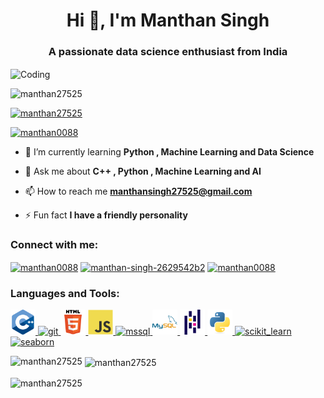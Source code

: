 <h1 align="center">Hi 👋, I'm Manthan Singh</h1>
<h3 align="center">A passionate data science enthusiast from India</h3>
<img align="center" alt="Coding" width="1000" src="https://miro.medium.com/v2/resize:fit:900/1*YCrp0Z8mAOe2IUV9XmlEDw.gif">

<p align="left"> <img src="https://komarev.com/ghpvc/?username=manthan27525&label=Profile%20views&color=0e75b6&style=flat" alt="manthan27525" /> </p>

<p align="left"> <a href="https://github.com/ryo-ma/github-profile-trophy"><img src="https://github-profile-trophy.vercel.app/?username=manthan27525" alt="manthan27525" /></a> </p>

<p align="left"> <a href="https://twitter.com/manthan0088" target="blank"><img src="https://img.shields.io/twitter/follow/manthan0088?logo=twitter&style=for-the-badge" alt="manthan0088" /></a> </p>

- 🌱 I’m currently learning **Python , Machine Learning and Data Science**

- 💬 Ask me about **C++ , Python , Machine Learning and AI**

- 📫 How to reach me **manthansingh27525@gmail.com**

- ⚡ Fun fact **I have a friendly personality**

<h3 align="left">Connect with me:</h3>
<p align="left">
<a href="https://twitter.com/manthan0088" target="blank"><img align="center" src="https://raw.githubusercontent.com/rahuldkjain/github-profile-readme-generator/master/src/images/icons/Social/twitter.svg" alt="manthan0088" height="30" width="40" /></a>
<a href="https://linkedin.com/in/manthan-singh-2629542b2" target="blank"><img align="center" src="https://raw.githubusercontent.com/rahuldkjain/github-profile-readme-generator/master/src/images/icons/Social/linked-in-alt.svg" alt="manthan-singh-2629542b2" height="30" width="40" /></a>
<a href="https://kaggle.com/manthan0088" target="blank"><img align="center" src="https://raw.githubusercontent.com/rahuldkjain/github-profile-readme-generator/master/src/images/icons/Social/kaggle.svg" alt="manthan0088" height="30" width="40" /></a>
</p>

<h3 align="left">Languages and Tools:</h3>
<p align="left"> <a href="https://www.w3schools.com/cpp/" target="_blank" rel="noreferrer"> <img src="https://raw.githubusercontent.com/devicons/devicon/master/icons/cplusplus/cplusplus-original.svg" alt="cplusplus" width="40" height="40"/> </a> <a href="https://git-scm.com/" target="_blank" rel="noreferrer"> <img src="https://www.vectorlogo.zone/logos/git-scm/git-scm-icon.svg" alt="git" width="40" height="40"/> </a> <a href="https://www.w3.org/html/" target="_blank" rel="noreferrer"> <img src="https://raw.githubusercontent.com/devicons/devicon/master/icons/html5/html5-original-wordmark.svg" alt="html5" width="40" height="40"/> </a> <a href="https://developer.mozilla.org/en-US/docs/Web/JavaScript" target="_blank" rel="noreferrer"> <img src="https://raw.githubusercontent.com/devicons/devicon/master/icons/javascript/javascript-original.svg" alt="javascript" width="40" height="40"/> </a> <a href="https://www.microsoft.com/en-us/sql-server" target="_blank" rel="noreferrer"> <img src="https://www.svgrepo.com/show/303229/microsoft-sql-server-logo.svg" alt="mssql" width="40" height="40"/> </a> <a href="https://www.mysql.com/" target="_blank" rel="noreferrer"> <img src="https://raw.githubusercontent.com/devicons/devicon/master/icons/mysql/mysql-original-wordmark.svg" alt="mysql" width="40" height="40"/> </a> <a href="https://pandas.pydata.org/" target="_blank" rel="noreferrer"> <img src="https://raw.githubusercontent.com/devicons/devicon/2ae2a900d2f041da66e950e4d48052658d850630/icons/pandas/pandas-original.svg" alt="pandas" width="40" height="40"/> </a> <a href="https://www.python.org" target="_blank" rel="noreferrer"> <img src="https://raw.githubusercontent.com/devicons/devicon/master/icons/python/python-original.svg" alt="python" width="40" height="40"/> </a> <a href="https://scikit-learn.org/" target="_blank" rel="noreferrer"> <img src="https://upload.wikimedia.org/wikipedia/commons/0/05/Scikit_learn_logo_small.svg" alt="scikit_learn" width="40" height="40"/> </a> <a href="https://seaborn.pydata.org/" target="_blank" rel="noreferrer"> <img src="https://seaborn.pydata.org/_images/logo-mark-lightbg.svg" alt="seaborn" width="40" height="40"/> </a> </p>

<p><img align="left" src="https://github-readme-stats.vercel.app/api/top-langs?username=manthan27525&show_icons=true&locale=en&layout=compact" alt="manthan27525" /></p>

<p>&nbsp;<img align="center" src="https://github-readme-stats.vercel.app/api?username=manthan27525&show_icons=true&locale=en" alt="manthan27525" /></p>

<p><img align="center" src="https://github-readme-streak-stats.herokuapp.com/?user=manthan27525&" alt="manthan27525" /></p>

